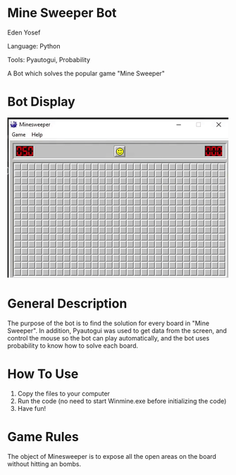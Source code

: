# Mine Sweeper Bot

Eden Yosef

Language: Python

Tools: Pyautogui, Probability

A Bot which solves the popular game "Mine Sweeper"

# Bot Display
![MineSweeper Gif](assets/MineSweeperGif.gif)
# General Description

The purpose of the bot is to find the solution for every board in "Mine Sweeper". In addition, Pyautogui was used to get data from the screen, and control the mouse so the bot can play automatically, and the bot uses probability to know how to solve each board.

# How To Use

1. Copy the files to your computer
2. Run the code (no need to start Winmine.exe before initializing the code)
3. Have fun!

# Game Rules

The object of Minesweeper is to expose all the open areas on the board without hitting an bombs.
